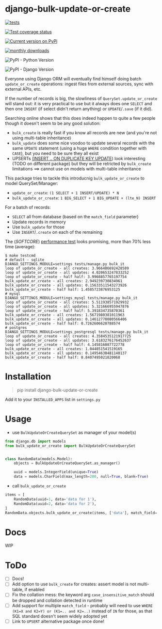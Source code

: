 # django-bulk-update-or-create


[![tests](https://github.com/fopina/django-bulk-update-or-create/workflows/tests/badge.svg)](https://github.com/fopina/django-bulk-update-or-create/actions?query=workflow%3Atests)

[![Test coverage status](https://codecov.io/gh/fopina/django-bulk-update-or-create/branch/master/graph/badge.svg)](https://codecov.io/gh/fopina/django-bulk-update-or-create)

[![Current version on PyPi](https://img.shields.io/pypi/v/django-bulk-update-or-create)](https://pypi.org/project/django-bulk-update-or-create/)

[![monthly downloads](https://img.shields.io/pypi/dm/django-bulk-update-or-create)](https://pypi.org/project/django-bulk-update-or-create/)

![PyPI - Python Version](https://img.shields.io/pypi/pyversions/django-bulk-update-or-create)

![PyPI - Django Version](https://img.shields.io/pypi/djversions/django-bulk-update-or-create)


Everyone using Django ORM will eventually find himself doing batch `update_or_create` operations: ingest files from external sources, sync with external APIs, etc.

If the number of records is big, the slowliness of `QuerySet.update_or_create` will stand out: it is very practical to use but it always does one `SELECT` and then one `INSERT` (if select didn't return anything) or `UPDATE`/`.save` (if it did).

Searching online shows that this does indeed happen to quite a few people though it doesn't seem to be any good solution:

* `bulk_create` is really fast if you know all records are new (and you're not using multi-table inheritance)
* `bulk_update` does some nice voodoo to update several records with the same `UPDATE` statement (using a huge `WHERE` condition together with `CASE`), but you need to be sure they all exist
* UPSERTs [(INSERT .. ON DUPLICATE KEY UPDATE](https://dev.mysql.com/doc/refman/8.0/en/insert-on-duplicate.html)) look interesting (TODO on different package) but they will be retricted by `bulk_create` limitations ==> cannot use on models with multi-table inheritance

This package tries to tackle this introducnig `bulk_update_or_create` to model QuerySet/Manager:
* `update_or_create`: `(1 SELECT + 1 INSERT/UPDATE) * N`
* `bulk_update_or_create`: `1 BIG_SELECT + 1 BIG_UPDATE + (lte_N) INSERT`

For a batch of records:

* `SELECT` all from database (based on the `match_field` parameter)
* Update records in memory
* Use `bulk_update` for those
* Use `INSERT`/`.create` on each of the remaining

The (*SOFTCORE*) [performance test](tests/tests/management/commands/bulk_it.py) looks promising, more than 70% less time (average):

```shell
$ make testcmd
# default - sqlite
DJANGO_SETTINGS_MODULE=settings tests/manage.py bulk_it
loop of update_or_create - all creates: 3.966486692428589
loop of update_or_create - all updates: 4.020653247833252
loop of update_or_create - half half: 3.9968857765197754
bulk_update_or_create - all creates: 2.949239730834961
bulk_update_or_create - all updates: 0.15633511543273926
bulk_update_or_create - half half: 1.4585723876953125
# mysql
DJANGO_SETTINGS_MODULE=settings_mysql tests/manage.py bulk_it
loop of update_or_create - all creates: 5.511938571929932
loop of update_or_create - all updates: 5.321666955947876
loop of update_or_create - half half: 5.391834735870361
bulk_update_or_create - all creates: 1.5671980381011963
bulk_update_or_create - all updates: 0.14612770080566406
bulk_update_or_create - half half: 0.7262606620788574
# postgres
DJANGO_SETTINGS_MODULE=settings_postgresql tests/manage.py bulk_it
loop of update_or_create - all creates: 4.3584535121917725
loop of update_or_create - all updates: 3.6183276176452637
loop of update_or_create - half half: 4.145816087722778
bulk_update_or_create - all creates: 1.044851541519165
bulk_update_or_create - all updates: 0.14954638481140137
bulk_update_or_create - half half: 0.8407495021820068
```

Installation
============

> pip install django-bulk-update-or-create

Add it to your `INSTALLED_APPS` list in `settings.py`

Usage
=====

* use `BulkUpdateOrCreateQuerySet` as manager of your model(s)

```python
from django.db import models
from bulk_update_or_create import BulkUpdateOrCreateQuerySet


class RandomData(models.Model):
    objects = BulkUpdateOrCreateQuerySet.as_manager()

    uuid = models.IntegerField(unique=True)
    data = models.CharField(max_length=200, null=True, blank=True)
```

* call `bulk_update_or_create`

```python
items = [
    RandomData(uuid=1, data='data for 1'),
    RandomData(uuid=2, data='data for 2'),
]
RandomData.objects.bulk_update_or_create(items, ['data'], match_field='uuid')
```

Docs
====

WIP

ToDo
====

* [ ]  Docs!
* [ ]  Add option to use `bulk_create` for creates: assert model is not multi-table, if enabled
* [ ]  Fix the collation mess: the keyword arg `case_insensitive_match` should be dropped and collation detected in runtime
* [ ]  Add support for multiple `match_field` - probably will need to use `WHERE (K1=X and K2=Y) or (K1=.. and K2=..)` instead of `IN` for those, as that SQL standard doesn't seem widely adopted yet
* [ ]  Link to `UPSERT` alternative package once done!
